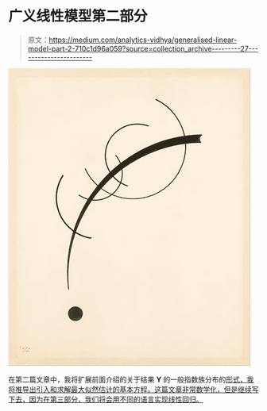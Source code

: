 # 广义线性模型第二部分

> 原文：<https://medium.com/analytics-vidhya/generalised-linear-model-part-2-710c1d96a059?source=collection_archive---------27----------------------->

![](img/763776038c63f0bd530fd712381f957a.png)

在第二篇文章中，我将扩展前面介绍的关于结果 **Y** 的一般指数族分布的[形式，我将推导出引入和求解最大似然估计的基本方程。这篇文章非常数学化，但是继续写下去，因为在第三部分，我们将会用不同的语言实现线性回归。](/analytics-vidhya/generalized-linear-model-part-1-107ec2fa2ec6)